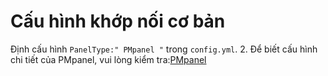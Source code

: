 # Cấu hình khớp nối cơ bản

Định cấu hình `PanelType:" PMpanel "` trong `config.yml`.
2. Để biết cấu hình chi tiết của PMpanel, vui lòng kiểm tra:[PMpanel](https://github.com/ByteInternetHK/PMPanel)



